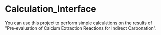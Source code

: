 # Calculation_Interface
You can use this project to perform simple calculations on the results of "Pre-evaluation of Calcium Extraction Reactions for Indirect Carbonation".
